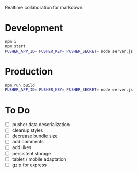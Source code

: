 Realtime collaboration for markdown.

# Development
```bash
npm i
npm start
PUSHER_APP_ID= PUSHER_KEY= PUSHER_SECRET= node server.js
```

# Production
```bash
npm run build
PUSHER_APP_ID= PUSHER_KEY= PUSHER_SECRET= node server.js
```

# To Do
- [ ] pusher data deserialization
- [ ] cleanup styles
- [ ] decrease bundle size
- [ ] add comments
- [ ] add likes
- [ ] persistent storage
- [ ] tablet / mobile adaptation
- [ ] gzip for express
